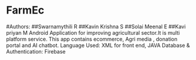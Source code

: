 # FarmEc
#Authors:
##Swarnamythili R
##Kavin Krishna S
##Solai Meenal E
##Kavi priyan M
Android Application for improving agricultural sector.It is multi platform service. This app contains ecommerce, Agri media , donation portal and AI chatbot.
Language Used: XML for front end, JAVA 
Database & Authentication: Firebase
